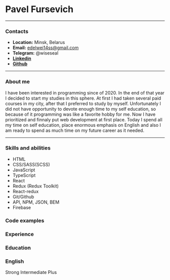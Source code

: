 # Pavel Fursevich

---

### Contacts

- **Location:** Minsk, Belarus
- **Email:** edelwei14ss@gmail.com
- **Telegram:** @wiseseal
- **[Linkedin](https://www.linkedin.com/in/edelweiss/)**
- **[Github](https://github.com/PaulusWhite)**

---

### About me

I have been interested in programming since of 2020. In the end of that year I decided to start my studies in this sphere. At first I had taken several paid courses in my city, after that I preferred to study by myself. Unfortunately I did not have opportunity to devote enough time to my self education, so because of it programming was like a favorite hobby for me.
Now I have prioritized and finnaly put web development at first place. Today I spend all my time on self education, place enormous emphasis on English and also I am ready to spend as much time on my future career as it needed.

---

### Skills and abilities

- HTML
- CSS/SASS(SCSS)
- JavaScript
- TypeScript
- React
- Redux (Redux Toolkit)
- React-redux
- Git/Github
- API, NPM, JSON, BEM
- Firebase

### Code examples

### Experience

### Education

### English

Strong Intermediate Plus
